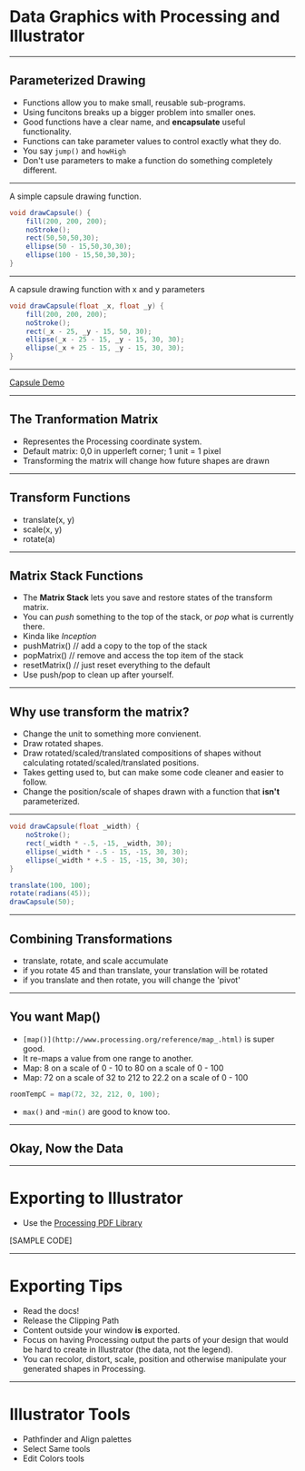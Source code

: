 # Data Graphics with Processing and Illustrator

------

## Parameterized Drawing

- Functions allow you to make small, reusable sub-programs.
- Using funcitons breaks up a bigger problem into smaller ones.
- Good functions have a clear name, and **encapsulate** useful functionality.
- Functions can take parameter values to control exactly what they do.
- You say `jump()` and `howHigh`
- Don't use parameters to make a function do something completely different.

---

A simple capsule drawing function.

```java
void drawCapsule() {
	fill(200, 200, 200);
	noStroke();
	rect(50,50,50,30);
	ellipse(50 - 15,50,30,30);
	ellipse(100 - 15,50,30,30);
}
```

---

A capsule drawing function with x and y parameters

```java
void drawCapsule(float _x, float _y) {
	fill(200, 200, 200);
	noStroke();
	rect(_x - 25, _y - 15, 50, 30);
	ellipse(_x - 25 - 15, _y - 15, 30, 30);
	ellipse(_x + 25 - 15, _y - 15, 30, 30);
}
```

---

[Capsule Demo](https://github.com/jbakse/psam5600_demos/tree/master/data_driven/capsule)







------

## The Tranformation Matrix

- Representes the Processing coordinate system.
- Default matrix:  0,0 in upperleft corner; 1 unit = 1 pixel
- Transforming the matrix will change how future shapes are drawn

---

## Transform Functions
- translate(x, y)
- scale(x, y)
- rotate(a)

---

## Matrix Stack Functions

- The __Matrix Stack__ lets you save and restore states of the transform matrix.
- You can _push_ something to the top of the stack, or _pop_ what is currently there. 
- Kinda like _Inception_
- pushMatrix() // add a copy to the top of the stack
- popMatrix() // remove and access the top item of the stack
- resetMatrix() // just reset everything to the default
- Use push/pop to clean up after yourself.

---

## Why use transform the matrix?

- Change the unit to something more convienent.
- Draw rotated shapes.
- Draw rotated/scaled/translated compositions of shapes without calculating rotated/scaled/translated positions.
- Takes getting used to, but can make some code cleaner and easier to follow.
- Change the position/scale of shapes drawn with a function that __isn't__ parameterized.

---

```java
void drawCapsule(float _width) {
	noStroke();
	rect(_width * -.5, -15, _width, 30);
	ellipse(_width * -.5 - 15, -15, 30, 30);
	ellipse(_width * +.5 - 15, -15, 30, 30);
}

translate(100, 100);
rotate(radians(45));
drawCapsule(50);
```

---

## Combining Transformations

- translate, rotate, and scale accumulate
- if you rotate 45 and than translate, your translation will be rotated
- if you translate and then rotate, you will change the 'pivot'

------

## You want Map()

- `[map()](http://www.processing.org/reference/map_.html)` is super good.
- It re-maps a value from one range to another.
- Map: 8 on a scale of 0 - 10 to 80 on a scale of 0 - 100
- Map: 72 on a scale of 32 to 212 to 22.2 on a scale of 0 - 100

```java
roomTempC = map(72, 32, 212, 0, 100);
```

- `max()` and -`min()` are good to know too.

------

## Okay, Now the Data




------

# Exporting to Illustrator

- Use the [Processing PDF Library](http://processing.org/reference/libraries/pdf/)

[SAMPLE CODE]

---

# Exporting Tips

- Read the docs!
- Release the Clipping Path
- Content outside your window __is__ exported.
- Focus on having Processing output the parts of your design that would be hard to create in Illustrator (the data, not the legend).
- You can recolor, distort, scale, position and otherwise manipulate your generated shapes in Processing.

---

# Illustrator Tools

- Pathfinder and Align palettes
- Select Same tools
- Edit Colors tools
